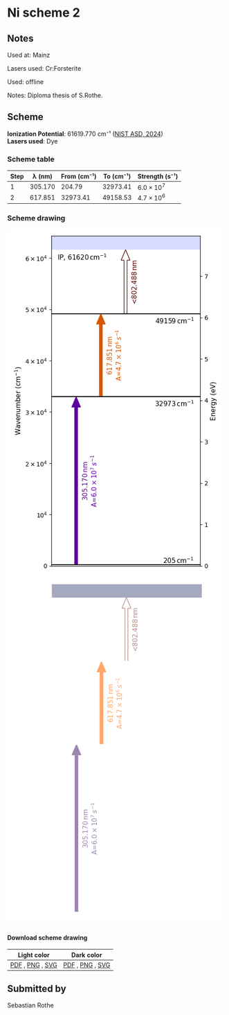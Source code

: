 # Ni scheme 2

## Notes

Used at: Mainz

Lasers used: Cr:Forsterite

Used: offline

Notes: Diploma thesis of S.Rothe.



## Scheme

**Ionization Potential**: 61619.770 cm⁻¹ ([NIST ASD, 2024](https://www.nist.gov/pml/atomic-spectra-database))  
**Lasers used**: Dye

### Scheme table

| Step | λ (nm)  | From (cm⁻¹) | To (cm⁻¹) |   Strength (s⁻¹)    |
| ---- | ------- | ----------- | --------- | ------------------- |
| 1    | 305.170 | 204.79      | 32973.41  | $6.0 \times 10^{7}$ |
| 2    | 617.851 | 32973.41    | 49158.53  | $4.7 \times 10^{6}$ |


### Scheme drawing

![ni scheme, light mode](ni-002/ni-002-light.png#only-light)
![ni scheme, dark mode](ni-002/ni-002-dark-web.png#only-dark)

#### Download scheme drawing

|                                            Light color                                            |                                           Dark color                                           |
| ------------------------------------------------------------------------------------------------- | ---------------------------------------------------------------------------------------------- |
| [PDF](ni-002/ni-002-light.pdf) , [PNG](ni-002/ni-002-light.png) , [SVG](ni-002/ni-002-light.svg)  | [PDF](ni-002/ni-002-dark.pdf) , [PNG](ni-002/ni-002-dark.png) , [SVG](ni-002/ni-002-dark.svg)  |


## Submitted by

Sebastian Rothe

